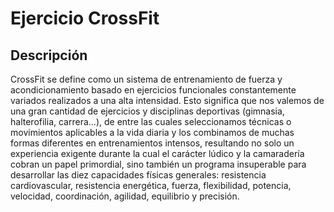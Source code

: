 # Ejercicio CrossFit

## Descripción

CrossFit se define como un sistema de entrenamiento de fuerza y acondicionamiento basado en ejercicios funcionales constantemente variados realizados a una alta intensidad. Esto significa que nos valemos de una gran cantidad de ejercicios y disciplinas deportivas (gimnasia, halterofilia, carrera…), de entre las cuales seleccionamos técnicas o movimientos aplicables a la vida diaria y los combinamos de muchas formas diferentes en entrenamientos intensos, resultando no solo un experiencia exigente durante la cual el carácter lúdico y la camaradería cobran un papel primordial, sino también un programa insuperable para desarrollar las diez capacidades físicas generales: resistencia cardiovascular, resistencia energética, fuerza, flexibilidad, potencia, velocidad, coordinación, agilidad, equilibrio y precisión.